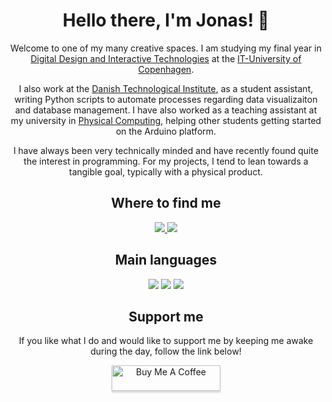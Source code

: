<h1 align='center'>
    Hello there, I'm Jonas! 👋
</h1>

<p align='center'>
    Welcome to one of my many creative spaces. I am studying my final year in
    <a href=https://en.itu.dk/Programmes/MSc-Programmes/Digital-Design-and-Interactive-Technologies">Digital Design and Interactive Technologies</a> at the
    <a href="https://en.itu.dk/">IT-University of Copenhagen</a>.
</p>

<p align = 'center'>
    I also work at the <a href = "https://www.teknologisk.dk/">Danish Technological Institute</a>, as a student assistant, writing Python scripts to automate  processes regarding data visualizaiton and database management. I have also worked as a teaching assistant at my university in <a href = "https://learnit.itu.dk/local/coursebase/view.php?ciid=550&s=ft"> Physical Computing</a>, helping other students getting started on the Arduino platform.
</p>

<p align = 'center'>
    I have always been very technically minded and have recently found quite the interest in programming. For my projects, I tend to lean towards a tangible goal, typically with a physical product.
</p>

<h2 align = 'center'> 
    Where to find me
</h2>

<p align = 'center'>
<a href="https://www.linkedin.com/in/joib/">
    <img src="https://img.shields.io/badge/linkedin-%230077B5.svg?&style=for-the-badge&logo=linkedin&logoColor=white" />
  </a>

<a href="mailto:uberibsen@gmail.com">
    <img src="https://img.shields.io/badge/Gmail-D14836?style=for-the-badge&logo=gmail&logoColor=white" />
  </a>
</p>

<h2 align = 'center'> 
    Main languages
</h2>

<p align = 'center'>
<img src="https://img.shields.io/badge/Python-3776AB?style=for-the-badge&logo=python&logoColor=white" />

<img src="https://img.shields.io/badge/C%2B%2B-00599C?style=for-the-badge&logo=c%2B%2B&logoColor=white" />

<img src="https://img.shields.io/badge/JavaScript-323330?style=for-the-badge&logo=javascript&logoColor=F7DF1E" />

</p>

<h2 align = 'center'> 
    Support me
</h2>
<p align = 'center'>
    If you like what I do and would like to support me by keeping me awake during the day, follow the link below!
</p>

<p align = 'center'>
    <a href="https://www.buymeacoffee.com/uberibsen" target="_blank"><img src="https://www.buymeacoffee.com/assets/img/custom_images/orange_img.png" alt="Buy Me A Coffee" style="height: 41px !important;width: 174px !important;box-shadow: 0px 3px 2px 0px rgba(190, 190, 190, 0.5) !important;-webkit-box-shadow: 0px 3px 2px 0px rgba(190, 190, 190, 0.5) !important;" ></a>
</p>                                                                                                            
